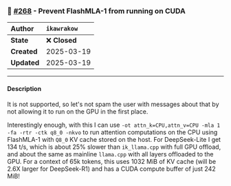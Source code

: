 ### 🔀 [#268](https://github.com/ikawrakow/ik_llama.cpp/pull/268) - Prevent FlashMLA-1 from running on CUDA

| **Author** | `ikawrakow` |
| :--- | :--- |
| **State** | ❌ **Closed** |
| **Created** | 2025-03-19 |
| **Updated** | 2025-03-19 |

---

#### Description

It is not supported, so let's not spam the user with messages about that by not allowing it to run on the GPU in the first place.

Interestingly enough, with this I can use `-ot attn_k=CPU,attn_v=CPU -mla 1 -fa -rtr -ctk q8_0 -nkvo` to run attention computations on the CPU using FlashMLA-1 with `Q8_0` KV cache stored on the host. For DeepSeek-Lite I get 134 t/s, which is about 25% slower than `ik_llama.cpp` with full GPU offload, and about the same as mainline `llama.cpp` with all layers offloaded to the GPU.  For a context of 65k tokens, this uses 1032 MiB of KV cache (will be 2.6X larger for DeepSeek-R1) and has a CUDA compute buffer of just 242 MiB!